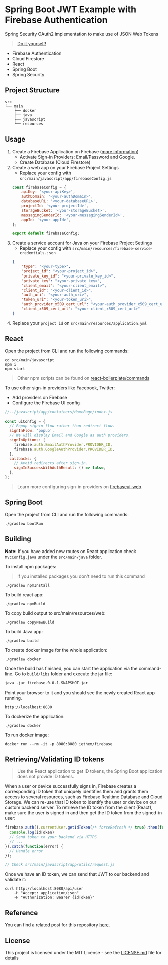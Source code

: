 # Spring Boot JWT Example with Firebase Authentication
Spring Security OAuth2 implementation to make use of JSON Web Tokens
> [Do it yourself!](DIY.md)

- Firebase Authentication
- Cloud Firestore
- React
- Spring Boot
- Spring Security

## Project Structure
```
src
└── main
    ├── docker 
    ├── java
    ├── javascript
    └── resources
```

## Usage
1. Create a Firebase Application on Firebase ([more information](https://gitlab.eteration.com/blogs/www/blob/master/2019/October/Firebase.md#creating-a-firebase-application))
    - Activate Sign-in Providers: Email/Password and Google.
    - Create Database (Cloud Firestore)
2. Create a web app on your Firebase Project Settings
    - Replace your config with `src/main/javascript/app/firebaseConfig.js`
    ```js
    const firebaseConfig = {
        apiKey: '<your-apiKey>',
        authDomain: '<your-authDomain>',
        databaseURL: '<your-databaseURL>',
        projectId: '<your-projectId>',
        storageBucket: '<your-storageBucket>',
        messagingSenderId: '<your-messagingSenderId>',
        appId: '<your-appId>',
    };

    export default firebaseConfig;
    ```
3. Create a service account for Java on your Firebase Project Settings
    - Replace your config with `src/main/resources/firebase-service-credentials.json`
    ```json
    {
        "type": "<your-type>",
        "project_id": "<your-project_id>",
        "private_key_id": "<your-private_key_id>",
        "private_key": "<your-private_key>",
        "client_email": "<your-client_email>",
        "client_id": "<your-client_id>",
        "auth_uri": "<your-auth_uri>",
        "token_uri": "<your-token_uri>",
        "auth_provider_x509_cert_url": "<your-auth_provider_x509_cert_url>",
        "client_x509_cert_url": "<your-client_x509_cert_url>"
    }
    ```
4. Replace your `project id` on `src/main/resources/application.yml`

## React
Open the project from CLI and run the following commands:

    cd src/main/javascript
    npm i
    npm start
    
> Other npm scripts can be found on [react-boilerplate/commands](https://github.com/react-boilerplate/react-boilerplate/blob/master/docs/general/commands.md#command-line-commands)

To use other sign-in providers like Facebook, Twitter:
- Add providers on Firebase
- Configure the Firebase UI config

```js
//../javascript/app/containers/HomePage/index.js

const uiConfig = {
  // Popup signin flow rather than redirect flow.
  signInFlow: 'popup',
  // We will display Email and Google as auth providers.
  signInOptions: [
    firebase.auth.EmailAuthProvider.PROVIDER_ID,
    firebase.auth.GoogleAuthProvider.PROVIDER_ID,
  ],
  callbacks: {
    // Avoid redirects after sign-in.
    signInSuccessWithAuthResult: () => false,
  },
};
```
> Learn more configuring sign-in providers on [firebaseui-web](https://github.com/firebase/firebaseui-web/#configuring-sign-in-providers).

## Spring Boot
Open the project from CLI and run the following commands:

    ./gradlew bootRun

## Building

**Note:** If you have added new routes on React application check `MvcConfig.java` under the `src/main/java` folder.

To install npm packages: 
> If you installed packages you don't need to run this command

    ./gradlew npmInstall

To build react app:
    
    ./gradlew npmBuild

To copy build output to src/main/resources/web:
    
    ./gradlew copyNewBuild

To build Java app:

    ./gradlew build

To create docker image for the whole application:

    ./gradlew docker 

Once the build has finished, you can start the application via the command-line. Go to `build/libs` folder and execute the jar file:

    java -jar firebase-0.0.1-SNAPSHOT.jar

Point your browser to it and you should see the newly created React app running.

    http://localhost:8080

To dockerize the application:

    ./gradlew docker

To run docker image:

    docker run --rm -it -p 8080:8080 iethem/firebase

## Retrieving/Validating ID tokens
> Use the React application to get ID tokens, the Spring Boot application does not provide ID tokens.

When a user or device successfully signs in, Firebase creates a corresponding ID token that uniquely identifies them and grants them access to several resources, such as Firebase Realtime Database and Cloud Storage. We can re-use that ID token to identify the user or device on our custom backend server. To retrieve the ID token from the client (React), make sure the user is signed in and then get the ID token from the signed-in user:
```js
firebase.auth().currentUser.getIdToken(/* forceRefresh */ true).then(function(idToken) {
  console.log(idToken)
  // Send token to your backend via HTTPS
  // ...
}).catch(function(error) {
  // Handle error
});

// Check src/main/javascript/app/utils/request.js
```

Once we have an ID token, we can send that JWT to our backend and validate it:
```command
curl http://localhost:8080/api/user
	-H "Accept: application/json"
	-H "Authorization: Bearer {idToken}"
```

## Reference
You can find a related post for this repository [here](https://gitlab.eteration.com/blogs/www/blob/master/2019/October/Firebase.md). 

## License
This project is licensed under the MIT License - see the [LICENSE.md](LICENSE.md) file for details

